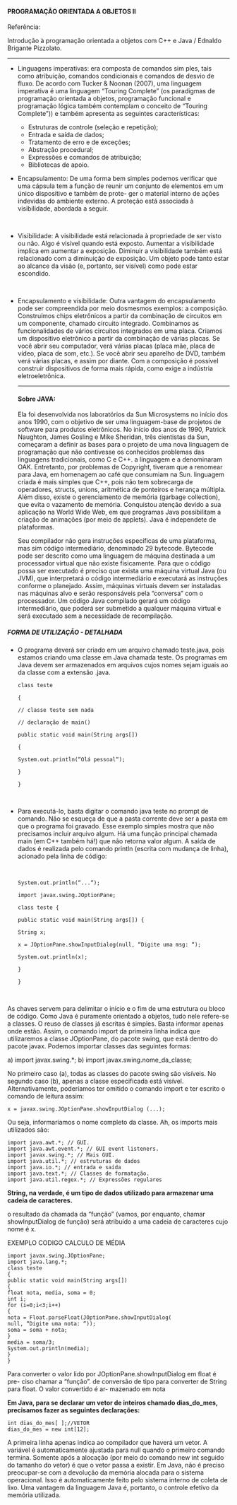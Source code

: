 #### PROGRAMAÇÃO ORIENTADA A OBJETOS II

Referência:

Introdução à programação orientada a objetos com C++ e Java / Ednaldo Brigante Pizzolato.

______________________________________________________________________________________________________

- Linguagens imperativas: era composta de comandos sim ples, tais como atribuição, comandos condicionais e comandos de desvio de fluxo. De acordo com Tucker & Noonan (2007), uma linguagem imperativa é uma linguagem “Touring Complete”  (os paradigmas de programação orientada a objetos, programação funcional e programação lógica também contemplam o conceito de “Touring Complete”)) e também apresenta as seguintes características:
  - Estruturas de controle (seleção e repetição);
  - Entrada e saída de dados;
  - Tratamento de erro e de exceções;
  - Abstração procedural;
  - Expressões e comandos de atribuição;
  - Bibliotecas de apoio.



- Encapsulamento: De uma forma bem simples podemos verificar que uma cápsula tem a função
  de reunir um conjunto de elementos em um único dispositivo e também de prote-
  ger o material interno de ações indevidas do ambiente externo. A proteção está
  associada à visibilidade, abordada a seguir.

  ​

- Visibilidade: A visibilidade está relacionada à propriedade de ser visto ou não. Algo é visível
  quando está exposto. Aumentar a visibilidade implica em aumentar a exposição. Diminuir a visibilidade também está relacionado com a diminuição de exposição. Um objeto pode tanto estar ao alcance da visão (e, portanto, ser visível) como pode estar escondido.

  ​

- Encapsulamento e visibilidade: Outra vantagem do encapsulamento pode ser compreendida por meio dosmesmos exemplos: a composição. Construímos chips eletrônicos a partir da combinação de circuitos em um componente, chamado circuito integrado. Combinamos as funcionalidades de vários circuitos integrados em uma placa. Criamos um dispositivo eletrônico a partir da combinação de várias placas. Se você abrir seu computador, verá várias placas (placa mãe, placa de vídeo, placa de som,
  etc.). Se você abrir seu aparelho de DVD, também verá várias placas, e assim por diante. Com a composição é possível construir dispositivos de forma mais rápida, como exige a indústria eletroeletrônica.

  _______

  #### Sobre JAVA:

  Ela foi desenvolvida nos laboratórios da Sun Microsystems no início dos anos 1990, com
  o objetivo de ser uma linguagem-base de projetos de software para produtos eletrônicos. No início dos anos de 1990, Patrick Naughton, James Gosling e Mike Sheridan, três cientistas da Sun, começaram a definir as bases para o projeto de uma nova linguagem de programação que não contivesse os conhecidos problemas das linguagens tradicionais, como C e C++. a linguagem e a denominaram OAK. Entretanto, por problemas de Copyright, tiveram que a renomear para Java, em homenagem ao café que consumiam na Sun.  linguagem criada é mais simples que C++, pois não tem sobrecarga de operadores, structs, unions, aritmética de ponteiros e herança múltipla. Além disso, existe o gerenciamento de memória (garbage collection), que evita o vazamento de memória. Conquistou atenção devido a sua aplicação na World Wide Web, em que programas Java possibilitam a criação de animações (por meio de applets). Java é independete de plataformas. 

  Seu compilador não gera instruções específicas de uma plataforma, mas sim código intermediário, denominado 29 bytecode. Bytecode pode ser descrito como uma linguagem de máquina destinada a um processador virtual que não existe fisicamente. Para que o código possa ser executado é preciso que exista uma máquina virtual Java (ou JVM), que interpretará o código intermediário e executará as instruções conforme o planejado. Assim, máquinas virtuais devem ser instaladas nas máquinas alvo e serão responsáveis pela “conversa” com o processador. Um código Java compilado gerará um código intermediário, que poderá ser submetido a qualquer máquina virtual e será executado sem a necessidade de recompilação.

##### FORMA DE UTILIZAÇÃO - DETALHADA

- O programa deverá ser criado em um arquivo chamado teste.java, pois estamos criando uma
  classe em Java chamada teste. Os programas em Java devem ser armazenados em arquivos cujos nomes sejam iguais ao da classe com a extensão .java.

  ```
  class teste

  {

  // classe teste sem nada

  // declaração de main()

  public static void main(String args[])

  {

  System.out.println(“Olá pessoal“);

  }

  }

  ```

  ​

- Para executá-lo, basta digitar o comando java teste no prompt de comando. Não se esqueça de que a pasta corrente deve ser a pasta em que o programa foi gravado. Esse exemplo simples mostra que não precisamos incluir arquivo algum. Há uma função principal chamada main (em C++ também há!) que não retorna valor algum. A saída de dados é realizada pelo comando println (escrita com mudança
  de linha), acionado pela linha de código:

  ​

  ```
  System.out.println(“...“);

  import javax.swing.JOptionPane;

  class teste {

  public static void main(String args[]) {

  String x;

  x = JOptionPane.showInputDialog(null, “Digite uma msg: “);

  System.out.println(x);

  }

  }

  ```

  ​

As chaves servem para delimitar o início e o fim de uma estrutura ou bloco de código. Como Java é puramente orientado a objetos, tudo nele refere-se a classes. O reuso de classes já escritas é simples. Basta informar apenas onde estão. Assim, o comando import da primeira linha indica que utilizaremos a classe JOptionPane, do pacote swing, que está dentro do pacote javax. Podemos importar classes das seguintes formas:

a) import javax.swing.*;
b) import javax.swing.nome_da_classe;

No primeiro caso (a), todas as classes do pacote swing são visíveis. No segundo caso (b), apenas a classe especificada está visível. Alternativamente, poderíamos ter omitido o comando import e ter escrito o comando de leitura assim:

```
x = javax.swing.JOptionPane.showInputDialog (...);
```

Ou seja, informaríamos o nome completo da classe. Ah, os imports mais
utilizados são:

```
import java.awt.*; // GUI.
import java.awt.event.*; // GUI event listeners.
import javax.swing.*; // Mais GUI.
import java.util.*; // estruturas de dados
import java.io.*; // entrada e saída
import java.text.*; // Classes de formatação.
import java.util.regex.*; // Expressões regulares
```

**String, na verdade, é um tipo de dados utilizado para armazenar uma cadeia de caracteres.**

o resultado da chamada da “função”
(vamos, por enquanto, chamar showInputDialog de função) será atribuído a uma
cadeia de caracteres cujo nome é x.

EXEMPLO CODIGO CALCULO DE MÉDIA

```
import javax.swing.JOptionPane;
import java.lang.*;
class teste
{
public static void main(String args[])
{
float nota, media, soma = 0;
int i;
for (i=0;i<3;i++)
{
nota = Float.parseFloat(JOptionPane.showInputDialog(
null, “Digite uma nota: “));
soma = soma + nota;
}
media = soma/3;
System.out.println(media);
}
}
```

Para converter o valor lido por JOptionPane.showInputDialog em float é pre-
ciso chamar a “função”. de
conversão de tipo para converter de String para float. O valor convertido é ar-
mazenado em nota

**Em Java, para se declarar um vetor de inteiros chamado dias_do_mes, precisamos fazer as seguintes declarações:**

```
int dias_do_mes[ ];//VETOR
dias_do_mes = new int[12];
```

A primeira linha apenas indica ao compilador que haverá um vetor. A variável é automaticamente ajustada para null quando o primeiro comando termina. Somente após a alocação (por meio do comando new int seguido do tamanho do vetor) é que o vetor passa a existir. Em Java, não é preciso preocupar-se com a devolução da memória alocada para o sistema operacional. Isso é automaticamente feito pelo sistema interno de coleta de lixo. Uma vantagem da linguagem Java é, portanto, o controle efetivo da memória utilizada.